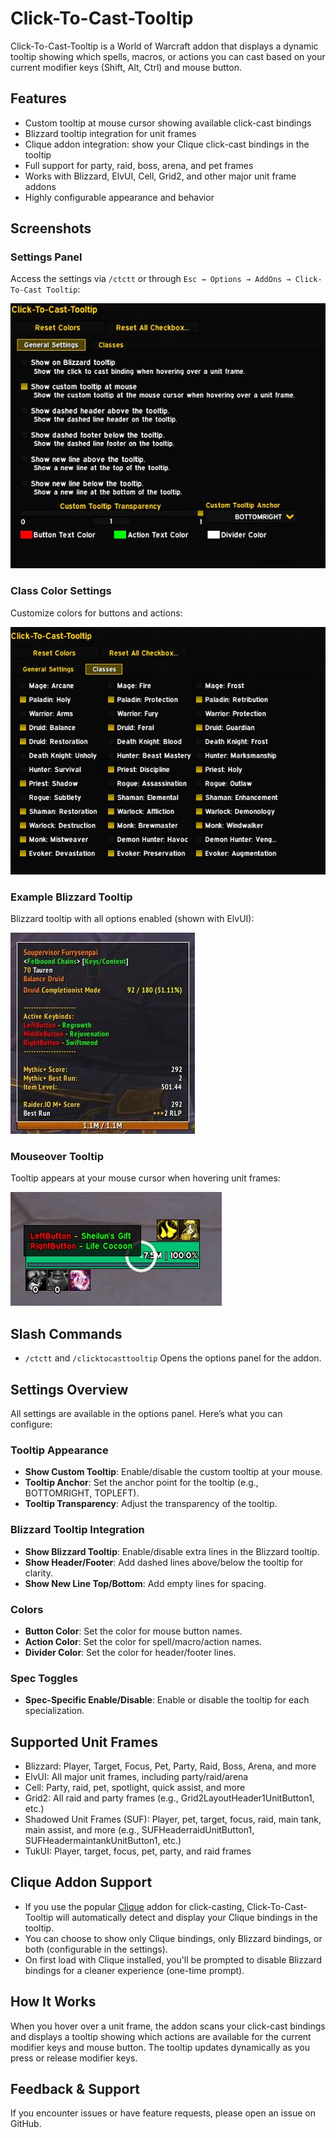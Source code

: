 # Click-To-Cast-Tooltip

Click-To-Cast-Tooltip is a World of Warcraft addon that displays a dynamic tooltip showing which spells, macros, or actions you can cast based on your current modifier keys (Shift, Alt, Ctrl) and mouse button.

## Features

- Custom tooltip at mouse cursor showing available click-cast bindings
- Blizzard tooltip integration for unit frames
- Clique addon integration: show your Clique click-cast bindings in the tooltip
- Full support for party, raid, boss, arena, and pet frames
- Works with Blizzard, ElvUI, Cell, Grid2, and other major unit frame addons
- Highly configurable appearance and behavior

## Screenshots

### Settings Panel

Access the settings via `/ctctt` or through `Esc → Options → AddOns → Click-To-Cast Tooltip`:

![Settings Panel](assets/settings.jpg)

### Class Color Settings

Customize colors for buttons and actions:

![Class Color Settings](assets/settings_classes.jpg)

### Example Blizzard Tooltip

Blizzard tooltip with all options enabled (shown with ElvUI):

![Example Blizzard Tooltip](assets/example_tooltip.jpg)

### Mouseover Tooltip

Tooltip appears at your mouse cursor when hovering unit frames:

![Mouseover Tooltip](assets/example_mouseover_tooltip.jpg)

## Slash Commands

- `/ctctt` and `/clicktocasttooltip`
  Opens the options panel for the addon.

## Settings Overview

All settings are available in the options panel. Here’s what you can configure:

### Tooltip Appearance

- **Show Custom Tooltip**: Enable/disable the custom tooltip at your mouse.
- **Tooltip Anchor**: Set the anchor point for the tooltip (e.g., BOTTOMRIGHT, TOPLEFT).
- **Tooltip Transparency**: Adjust the transparency of the tooltip.

### Blizzard Tooltip Integration

- **Show Blizzard Tooltip**: Enable/disable extra lines in the Blizzard tooltip.
- **Show Header/Footer**: Add dashed lines above/below the tooltip for clarity.
- **Show New Line Top/Bottom**: Add empty lines for spacing.

### Colors

- **Button Color**: Set the color for mouse button names.
- **Action Color**: Set the color for spell/macro/action names.
- **Divider Color**: Set the color for header/footer lines.

### Spec Toggles

- **Spec-Specific Enable/Disable**: Enable or disable the tooltip for each specialization.

## Supported Unit Frames

- Blizzard: Player, Target, Focus, Pet, Party, Raid, Boss, Arena, and more
- ElvUI: All major unit frames, including party/raid/arena
- Cell: Party, raid, pet, spotlight, quick assist, and more
- Grid2: All raid and party frames (e.g., Grid2LayoutHeader1UnitButton1, etc.)
- Shadowed Unit Frames (SUF): Player, pet, target, focus, raid, main tank, main assist, and more (e.g., SUFHeaderraidUnitButton1, SUFHeadermaintankUnitButton1, etc.)
- TukUI: Player, target, focus, pet, party, and raid frames

## Clique Addon Support

- If you use the popular [Clique](https://www.curseforge.com/wow/addons/clique) addon for click-casting, Click-To-Cast-Tooltip will automatically detect and display your Clique bindings in the tooltip.
- You can choose to show only Clique bindings, only Blizzard bindings, or both (configurable in the settings).
- On first load with Clique installed, you'll be prompted to disable Blizzard bindings for a cleaner experience (one-time prompt).

## How It Works

When you hover over a unit frame, the addon scans your click-cast bindings and displays a tooltip showing which actions are available for the current modifier keys and mouse button. The tooltip updates dynamically as you press or release modifier keys.

## Feedback & Support

If you encounter issues or have feature requests, please open an issue on GitHub.
